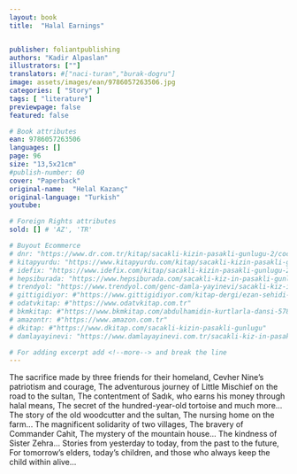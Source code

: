 ```yaml
---
layout: book
title:  "Halal Earnings"


publisher: foliantpublishing
authors: "Kadir Alpaslan"
illustrators: [""]
translators: #["naci-turan","burak-dogru"]
image: assets/images/ean/9786057263506.jpg
categories: [ "Story" ]
tags: [ "literature"]
previewpage: false
featured: false

# Book attributes
ean: 9786057263506
languages: []
page: 96
size: "13,5x21cm"
#publish-number: 60
cover: "Paperback"
original-name:  "Helal Kazanç"
original-language: "Turkish"
youtube:

# Foreign Rights attributes
sold: [] # 'AZ', 'TR'

# Buyout Ecommerce
# dnr: "https://www.dr.com.tr/kitap/sacakli-kizin-pasakli-gunlugu-2/cocuk-ve-genclik/genclik-10-yas/roman-oyku/urunno=0001893059001"
# kitapyurdu: "https://www.kitapyurdu.com/kitap/sacakli-kizin-pasakli-gunlugu-2-/560122.html&filter_name=Sa%C3%A7akl%C4%B1+K%C4%B1z%27%C4%B1n+Pasakl%C4%B1+G%C3%BCnl%C3%BC%C4%9F%C3%BC+2"
# idefix: "https://www.idefix.com/kitap/sacakli-kizin-pasakli-gunlugu-2/cocuk-ve-genclik/genclik-10-yas/roman-oyku/urunno=0001893059001"
# hepsiburada: "https://www.hepsiburada.com/sacakli-kiz-in-pasakli-gunlugu-2-damla-yayinevi-p-HBV000012ER86"
# trendyol: "https://www.trendyol.com/genc-damla-yayinevi/sacakli-kiz-in-pasakli-gunlugu-2-p-54825777"
# gittigidiyor: #"https://www.gittigidiyor.com/kitap-dergi/ezan-sehidi-adnan-menderes_pdp_732728793"
# odatvkitap: #"https://www.odatvkitap.com.tr"
# bkmkitap: #"https://www.bkmkitap.com/abdulhamidin-kurtlarla-dansi-578226"
# amazontr: #"https://www.amazon.com.tr"
# dkitap: #"https://www.dkitap.com/sacakli-kizin-pasakli-gunlugu"
# damlayayinevi: "https://www.damlayayinevi.com.tr/sacakli-kiz-in-pasakli-gunlugu-2-bu-iste-bi-terslik-var"

# For adding excerpt add <!--more--> and break the line
---
```

The sacrifice made by three friends for their homeland,
Cevher Nine’s patriotism and courage,
The adventurous journey of Little Mischief on the
road to the sultan,
The contentment of Sadık, who earns his money
through halal means,
The secret of the hundred-year-old tortoise and
much more...
The story of the old woodcutter and the sultan,
The nursing home on the farm...
The magnificent solidarity of two villages,
The bravery of Commander Cahit,
The mystery of the mountain house...
The kindness of Sister Zehra...
Stories from yesterday to today, from the past to
the future,
For tomorrow’s elders, today’s children, and those
who always keep the child within alive...
<!--more--> 

